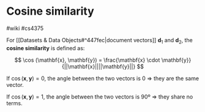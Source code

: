 # Cosine similarity
#wiki #cs4375 

For [[Datasets & Data Objects#^447fec|document vectors]] $\mathbf{d}_1$  and $\mathbf{d}_2$, the **cosine similarity**  is defined as:

$$
\cos (\mathbf{x}, \mathbf{y}) = \frac{\mathbf{x} \cdot \mathbf{y}}{||\mathbf{x}||||\mathbf{y}||}
$$

If $\cos (\mathbf{x}, \mathbf{y}) = 0$, the angle between the two vectors is 0 => they are the same vector.

If $\cos (\mathbf{x}, \mathbf{y}) = 1$, the angle between the two vectors is 90º => they share no terms.
